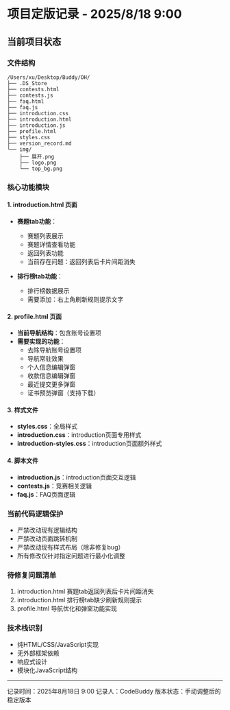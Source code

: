 # 项目定版记录 - 2025/8/18 9:00

## 当前项目状态

### 文件结构
```
/Users/xu/Desktop/Buddy/OH/
├── .DS_Store
├── contests.html
├── contests.js
├── faq.html
├── faq.js
├── introduction.css
├── introduction.html
├── introduction.js
├── profile.html
├── styles.css
├── version_record.md
└── img/
    ├── 展开.png
    ├── logo.png
    └── top_bg.png
```

### 核心功能模块

#### 1. introduction.html 页面
- **赛题tab功能**：
  - 赛题列表展示
  - 赛题详情查看功能
  - 返回列表功能
  - 当前存在问题：返回列表后卡片间距消失

- **排行榜tab功能**：
  - 排行榜数据展示
  - 需要添加：右上角刷新规则提示文字

#### 2. profile.html 页面
- **当前导航结构**：包含账号设置项
- **需要实现的功能**：
  - 去除导航账号设置项
  - 导航常驻效果
  - 个人信息编辑弹窗
  - 收款信息编辑弹窗
  - 最近提交更多弹窗
  - 证书预览弹窗（支持下载）

#### 3. 样式文件
- **styles.css**：全局样式
- **introduction.css**：introduction页面专用样式
- **introduction-styles.css**：introduction页面额外样式

#### 4. 脚本文件
- **introduction.js**：introduction页面交互逻辑
- **contests.js**：竞赛相关逻辑
- **faq.js**：FAQ页面逻辑

### 当前代码逻辑保护
- 严禁改动现有逻辑结构
- 严禁改动页面跳转机制
- 严禁改动现有样式布局（除非修复bug）
- 所有修改仅针对指定问题进行最小化调整

### 待修复问题清单
1. introduction.html 赛题tab返回列表后卡片间距消失
2. introduction.html 排行榜tab缺少刷新规则提示
3. profile.html 导航优化和弹窗功能实现

### 技术栈识别
- 纯HTML/CSS/JavaScript实现
- 无外部框架依赖
- 响应式设计
- 模块化JavaScript结构

---
记录时间：2025年8月18日 9:00
记录人：CodeBuddy
版本状态：手动调整后的稳定版本